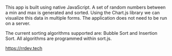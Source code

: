 This app is built using native JavaScript. A set of random numbers between a min and max
is generated and sorted. Using the Chart.js library we can visualize this data in multiple forms.
The application does not need to be run on a server.

The current sorting algorithms supported are: Bubble Sort and Insertion Sort.
All algorithms are programmed within sort.js.

https://rrdev.tech
